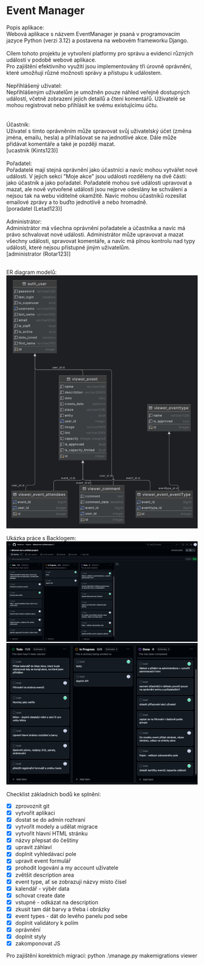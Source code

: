 # Event Manager
Popis aplikace: <br>Webová aplikace s názvem EventManager je psaná v programovacím jazyce Python (verzi 3.12) a postavena na webovém frameworku Django.
<br><br>
Cílem tohoto projektu je vytvoření platformy pro správu a evidenci různých událostí v podobě webové aplikace. <br>
Pro zajištění efektivního využití jsou implementovány tři úrovně oprávnění, které umožňují různé možnosti správy a přístupu k událostem. 
<br><br>
Nepřihlášený uživatel: <br>
Nepřihlášeným uživatelům je umožněn pouze náhled veřejně dostupných událostí, včetně zobrazení jejich detailů a čtení komentářů. Uživatelé se mohou registrovat nebo přihlásit ke svému existujícímu účtu. 
<br>
<br><br>
Účastník:<br>
Uživatel s tímto oprávněním může spravovat svůj uživatelský účet (změna jména, emailu, hesla) a přihlašovat se na jednotlivé akce. Dále může přidávat komentáře a také je později mazat. 
<br>
[ucastnik (Kints123)]
<br><br>
Pořadatel: <br>
Pořadatelé mají stejná oprávnění jako účastníci a navíc mohou vytvářet nové události. V jejich sekci "Moje akce" jsou události rozděleny na dvě části: jako účastník a jako pořadatel. Pořadatelé mohou své události upravovat a mazat, ale nově vytvořené události jsou nejprve odeslány ke schválení a nejsou tak na webu viditelné okamžitě. Navíc mohou účastníků rozesílat emailové zprávy a to buďto jednotlivě a nebo hromadně.
<br>
[poradatel (Letad123)]
<br><br>
Administrátor:<br>
Administrátor má všechna oprávnění pořadatele a účastníka a navíc má právo schvalovat nové události. Administrátor může upravovat a mazat všechny události, spravovat komentáře, a navíc má plnou kontrolu nad typy událostí, které nejsou přístupné jiným uživatelům.
<br>
[administrator (Rotar123)]
<br><br>


ER diagram modelů:
![diagram](media/img/ERDiagram.png)

Ukázka práce s Backlogem:
![backlog](media/img/Backlog.png)
![backlog_detail](media/img/Backlog_detail.png)

Checklist základních bodů ke splnění:
- [x] zprovoznit git
- [x] vytvořit aplikaci
- [x] dostat se do admin rozhraní
- [x] vytvořit modely a udělat migrace
- [x] vytvořit hlavní HTML stránku
- [x] názvy přepsat do češtiny
- [x] upravit záhlaví
- [x] doplnit vyhledávací pole
- [x] upravit event formulář
- [x] prohodit logování a my account uživatele
- [x] zvětšit description area
- [x] event type, ať se zobrazují názvy místo čísel
- [x] kalendář - výběr data
- [x] schovat create date
- [x] vstupné - odkázat na description
- [x] zkusit tam dát barvy a třeba i obrázky
- [x] event types - dát do levého panelu pod sebe
- [x] doplnit validátory k polím
- [x] oprávnění
- [x] doplnit styly
- [x] zakomponovat JS

Pro zajištění korektních migrací:
python .\manage.py makemigrations viewer
